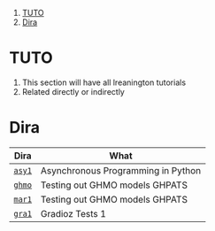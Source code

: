 1. [TUTO](#tuto)
2. [Dira](#dira)

# TUTO

1. This section will have all lreanington tutorials
2. Related directly or indirectly

# Dira

| Dira              | What                               |
| ----------------- | ---------------------------------- |
| [`asy1`](./asy1/) | Asynchronous Programming in Python |
| [`ghmo`](./ghmo/) | Testing out GHMO models GHPATS     |
| [`mar1`](./mar1/) | Testing out GHMO models GHPATS     |
| [`gra1`](./gra1/) | Gradioz Tests 1                    |
